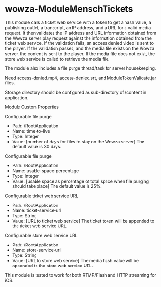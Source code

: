 # wowza-ModuleMenschTickets

This module calls a ticket web service with a token to get a hash value, a publishing outlet, a transcript, an IP address, and a URL for a valid media request. 
It then validates the IP address and URL information obtained from the Wowza server play request against the information obtained from the ticket web service.
If the validation fails, an access denied video is sent to the player.
If the validation passes, and the media file exists on the Wowza server, the content is sent to the player.
If the media file does not exist, the store web service is called to retrieve the media file.

The module also includes a file purge thread/task for server housekeeping.

Need access-denied.mp4, access-denied.srt, and ModuleTokenValidate.jar files.

Storage directory should be configured as sub-directory of /content in application.

Module Custom Properties

Configurable file purge
* Path: /Root/Application
* Name: time-to-live
* Type: Integer
* Value: [number of days for files to stay on the Wowza server]
The default value is 30 days.

Configurable file purge
* Path: /Root/Application
* Name: usable-space-percentage
* Type: Integer
* Value: [usable space as percentage of total space when file purging should take place]
The default value is 25%.

Configurable ticket web service URL
* Path: /Root/Application
* Name: ticket-service-url
* Type: String
* Value: [URL to ticket web service]
The ticket token will be appended to the ticket web service URL.

Configurable store web service URL
* Path: /Root/Application
* Name: store-service-url
* Type: String
* Value: [URL to store web service]
The media hash value will be appended to the store web service URL.

This module is tested to work for both RTMP/Flash and HTTP streaming for iOS.
